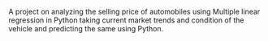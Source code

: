 A project on analyzing the selling price of automobiles using Multiple linear regression in Python taking current market trends and condition of the vehicle and predicting the same using Python.  
